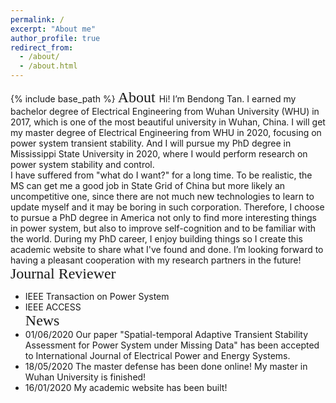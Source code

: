 ```yaml
---
permalink: /
excerpt: "About me"
author_profile: true
redirect_from: 
  - /about/
  - /about.html
---
```


{% include base_path %}
<font face="微软雅黑" size="5"> About </font> 
Hi! I’m Bendong Tan. I earned my bachelor degree of Electrical Engineering from Wuhan University (WHU) in 2017, which is one of the most beautiful university in Wuhan, China. I will get my master degree of Electrical Engineering from WHU in 2020, focusing on power system transient stability. And I will pursue my PhD degree in Mississippi State University in 2020, where I would perform research on power system stability and control.   
I have suffered from "what do I want?" for a long time. To be realistic, the MS can get me a good job in State Grid of China but more likely an uncompetitive one, since there are not much new technologies to learn to update myself and it may be boring in such corporation. Therefore, I choose to pursue a PhD degree in America not only to find more interesting things in power system, but also to improve self-cognition and to be familiar with the world. During my PhD career, I enjoy building things so I create this academic website to share what I've found and done. I’m looking forward to having a pleasant cooperation with my research partners in the future! <font face="微软雅黑" size="5"> Journal Reviewer </font> 
* IEEE Transaction on Power System
* IEEE ACCESS  
<font face="微软雅黑" size="5"> News </font> 
* 01/06/2020 Our paper "Spatial-temporal Adaptive Transient Stability Assessment for Power System under Missing Data" has been accepted to International Journal of Electrical Power and Energy Systems.
* 18/05/2020 The master defense has been done online! My master in Wuhan University is finished!
* 16/01/2020 My academic website has been built!

